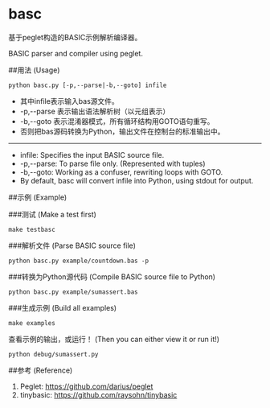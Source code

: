 basc
====

基于peglet构造的BASIC示例解析编译器。

BASIC parser and compiler using peglet.

##用法 (Usage)

```
python basc.py [-p,--parse|-b,--goto] infile
```
* 其中infile表示输入bas源文件。
* -p,--parse 表示输出语法解析树（以元组表示）
* -b,--goto 表示混淆器模式，所有循环结构用GOTO语句重写。
* 否则把bas源码转换为Python，输出文件在控制台的标准输出中。

-----

* infile: Specifies the input BASIC source file.
* -p,--parse: To parse file only. (Represented with tuples) 
* -b,--goto: Working as a confuser, rewriting loops with GOTO.
* By default, basc will convert infile into Python, using stdout for output.

##示例 (Example)

###测试 (Make a test first)

```
make testbasc
```

###解析文件 (Parse BASIC source file)
```
python basc.py example/countdown.bas -p
```

###转换为Python源代码 (Compile BASIC source file to Python)
```
python basc.py example/sumassert.bas
```

###生成示例 (Build all examples)
```
make examples
```
查看示例的输出，或运行！
(Then you can either view it or run it!)
```
python debug/sumassert.py
```

##参考 (Reference)

1. Peglet: https://github.com/darius/peglet
2. tinybasic: https://github.com/raysohn/tinybasic
